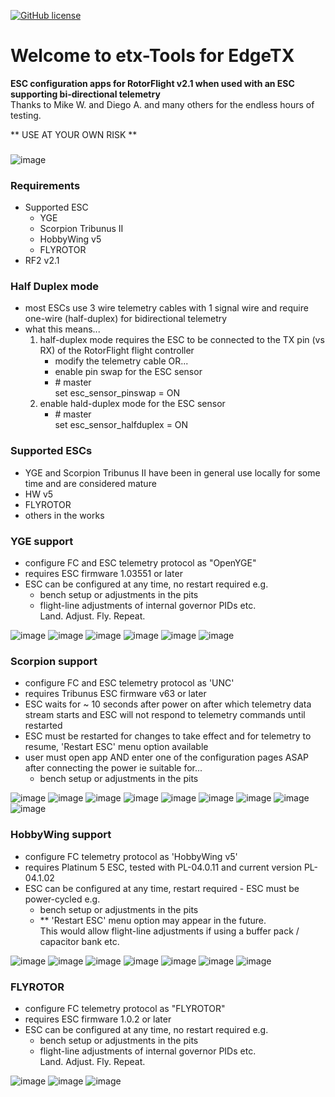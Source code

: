 [![GitHub license](https://img.shields.io/github/license/bob01/etxwidgets)](https://github.com/bob01/etxwidgets/main/LICENSE)


# Welcome to etx-Tools for EdgeTX
**ESC configuration apps for RotorFlight v2.1 when used with an ESC supporting bi-directional telemetry**<br>Thanks to Mike W. and Diego A. and many others for the endless hours of testing.

** USE AT YOUR OWN RISK **
###
![image](https://github.com/bob01/etx-tools/assets/4014433/0f000de7-31b1-4503-ae66-3a3b108e9111)


### Requirements
- Supported ESC
   - YGE
   - Scorpion Tribunus II
   - HobbyWing v5
   - FLYROTOR
- RF2 v2.1

### Half Duplex mode
- most ESCs use 3 wire telemetry cables with 1 signal wire and require one-wire (half-duplex) for bidirectional telemetry
- what this means...
  1) half-duplex mode requires the ESC to be connected to the TX pin (vs RX) of the RotorFlight flight controller
     - modify the telemetry cable OR...
     - enable pin swap for the ESC sensor
      - \# master<br>
      set esc_sensor_pinswap = ON
  2) enable hald-duplex mode for the ESC sensor
      - \# master<br>
      set esc_sensor_halfduplex = ON

### Supported ESCs
- YGE and Scorpion Tribunus II have been in general use locally for some time and are considered mature
- HW v5
- FLYROTOR 
- others in the works


### YGE support
- configure FC and ESC telemetry protocol as "OpenYGE"
- requires ESC firmware 1.03551 or later
- ESC can be configured at any time, no restart required e.g.
   - bench setup or adjustments in the pits
   - flight-line adjustments of internal governor PIDs etc.<br>Land. Adjust. Fly. Repeat.

![image](https://github.com/rotorflight/rotorflight-firmware/assets/4014433/1a311e7e-ed82-4eab-8c6b-27d0efddfcad)
![image](https://github.com/rotorflight/rotorflight-firmware/assets/4014433/c045a598-e225-4996-888b-1f43eb4ea8fd)
![image](https://github.com/rotorflight/rotorflight-firmware/assets/4014433/b31d914a-893c-41f7-9c8b-cad843efa8bc)
![image](https://github.com/rotorflight/rotorflight-firmware/assets/4014433/7ebeab4a-6f50-4212-b96f-b1a2651a2224)
![image](https://github.com/rotorflight/rotorflight-firmware/assets/4014433/ed93d483-fa10-446d-ac50-41dc3366c8ad)
![image](https://github.com/rotorflight/rotorflight-firmware/assets/4014433/11915e6c-06a6-4553-9d27-e6d2cfbbe691)


### Scorpion support
- configure FC and ESC telemetry protocol as 'UNC'
- requires Tribunus ESC firmware v63 or later
- ESC waits for ~ 10 seconds after power on after which telemetry data stream starts and ESC will not respond to telemetry commands until restarted
- ESC must be restarted for changes to take effect and for telemetry to resume, 'Restart ESC' menu option available
- user must open app AND enter one of the configuration pages ASAP after connecting the power ie suitable for...
   - bench setup or adjustments in the pits

![image](https://github.com/rotorflight/rotorflight-firmware/assets/4014433/a81ade56-de92-478d-b61f-bffad735fcf0)
![image](https://github.com/rotorflight/rotorflight-firmware/assets/4014433/51016168-bc81-4680-9fba-c1ddd990472a)
![image](https://github.com/rotorflight/rotorflight-firmware/assets/4014433/fdade425-e0e1-49c3-ac7d-fe60a8f64970)
![image](https://github.com/rotorflight/rotorflight-firmware/assets/4014433/69c12389-5eef-45b0-836a-f146e4c38f34)
![image](https://github.com/rotorflight/rotorflight-firmware/assets/4014433/51296082-9f9e-4c03-a249-68e17e29a0f1)
![image](https://github.com/rotorflight/rotorflight-firmware/assets/4014433/2fd43236-c876-4983-9fdb-e389b7742204)
![image](https://github.com/rotorflight/rotorflight-firmware/assets/4014433/5e09caed-e315-44c3-85f2-30682413099b)
![image](https://github.com/rotorflight/rotorflight-firmware/assets/4014433/809cadac-b275-41f4-8a38-bfaf3baee006)
![image](https://github.com/rotorflight/rotorflight-firmware/assets/4014433/c98960c5-ae22-4604-aa11-85d9d537ece8)



### HobbyWing support
- configure FC telemetry protocol as 'HobbyWing v5'
- requires Platinum 5 ESC, tested with PL-04.0.11 and current version PL-04.1.02
- ESC can be configured at any time, restart required - ESC must be power-cycled e.g.
   - bench setup or adjustments in the pits
   - \*\* 'Restart ESC' menu option may appear in the future.<br>This would allow flight-line adjustments if using a buffer pack / capacitor bank etc.
 
![image](https://github.com/bob01/etx-tools/assets/4014433/b727b4ce-75dc-4cf8-9965-19aec3bf1f70)
![image](https://github.com/bob01/etx-tools/assets/4014433/997232a0-6fa8-49f1-ae17-a096016cc8a4)
![image](https://github.com/bob01/etx-tools/assets/4014433/12a27925-0e76-45e5-a296-bf3177b1f8f9)
![image](https://github.com/bob01/etx-tools/assets/4014433/1f886098-0e5d-4a47-a58c-40b9f96eaedf)
![image](https://github.com/bob01/etx-tools/assets/4014433/b3125f87-88ae-4756-8abc-4c420a0afcaa)
![image](https://github.com/bob01/etx-tools/assets/4014433/2980b767-cd56-4446-aa22-60eaecb3a32a)
![image](https://github.com/bob01/etx-tools/assets/4014433/028ebd5c-f606-4496-a58a-db9d6775f8a1)


### FLYROTOR
- configure FC telemetry protocol as "FLYROTOR"
- requires ESC firmware 1.0.2 or later
- ESC can be configured at any time, no restart required e.g.
   - bench setup or adjustments in the pits
   - flight-line adjustments of internal governor PIDs etc.<br>Land. Adjust. Fly. Repeat.

![image](https://github.com/user-attachments/assets/9ed9bf1e-66fb-4938-a316-dbf4522bc2de)
![image](https://github.com/user-attachments/assets/5300071e-db08-42ed-a9a8-288cc8d343aa)
![image](https://github.com/user-attachments/assets/63205ed5-465b-49f3-b957-2a4d0338d0a5)
